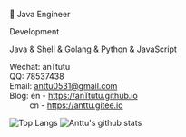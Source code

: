 👷 Java Engineer

Development

Java & Shell & Golang & Python & JavaScript

Wechat: anTtutu  
QQ: 78537438  
Email: anttu0531@gmail.com  
Blog: en - https://anTtutu.github.io  
&thinsp;&thinsp;&thinsp;&thinsp;&thinsp;&thinsp;&thinsp;&thinsp;&thinsp;&thinsp;&thinsp;&thinsp;&thinsp;&thinsp;cn - https://anttu.gitee.io

![Top Langs](https://github-readme-stats.vercel.app/api/top-langs/?username=anTtutu)
![Anttu's github stats](https://github-readme-stats.vercel.app/api?username=anTtutu&show_icons=true&bg_color=30,e96443,904e95&title_color=fff&text_color=fff)
